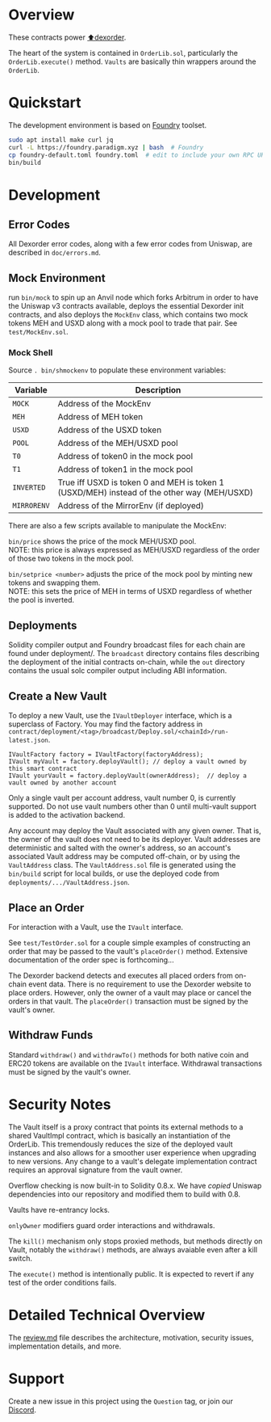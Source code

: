 # Overview

These contracts power [⬆dexorder](https://dexorder.trade).

The heart of the system is contained in `OrderLib.sol`, particularly the `OrderLib.execute()` method. `Vaults` are 
basically thin wrappers around the `OrderLib`.


# Quickstart

The development environment is based on [Foundry](https://book.getfoundry.sh) toolset.

```bash
sudo apt install make curl jq
curl -L https://foundry.paradigm.xyz | bash  # Foundry
cp foundry-default.toml foundry.toml  # edit to include your own RPC URLs
bin/build
```


# Development

## Error Codes

All Dexorder error codes, along with a few error codes from Uniswap, are described in `doc/errors.md`.

## Mock Environment

run `bin/mock` to spin up an Anvil node which forks Arbitrum in order to have the Uniswap v3 contracts available,
deploys the essential Dexorder init contracts, and also deploys the `MockEnv` class, which contains two mock tokens 
MEH and USXD along with a mock pool to trade that pair. See `test/MockEnv.sol`.


### Mock Shell

Source `. bin/shmockenv` to populate these environment variables:

| Variable    | Description                                                                                |
|-------------|--------------------------------------------------------------------------------------------|
| `MOCK`      | Address of the MockEnv                                                                     |
| `MEH`       | Address of MEH token                                                                       |
| `USXD`      | Address of the USXD token                                                                  |
| `POOL`      | Address of the MEH/USXD pool                                                               |
| `T0`        | Address of token0 in the mock pool                                                         |
| `T1`        | Address of token1 in the mock pool                                                         |
| `INVERTED`  | True iff USXD is token 0 and MEH is token 1 (USXD/MEH) instead of the other way (MEH/USXD) |
| `MIRRORENV` | Address of the MirrorEnv (if deployed)                                                     |

There are also a few scripts available to manipulate the MockEnv:

`bin/price` shows the price of the mock MEH/USXD pool.  
NOTE: this price is always expressed as MEH/USXD regardless of the order of those two tokens in the mock pool.

`bin/setprice <number>` adjusts the price of the mock pool by minting new tokens and swapping them.  
NOTE: this sets the price of MEH in terms of USXD regardless of whether the pool is inverted.

## Deployments

Solidity compiler output and Foundry broadcast files for each chain are found under deployment/*<tag>*. The `broadcast`
directory contains files describing the deployment of the initial contracts on-chain, while the `out` directory
contains the usual solc compiler output including ABI information.

## Create a New Vault

To deploy a new Vault, use the `IVaultDeployer` interface, which is a superclass of Factory. You may find the factory
address in `contract/deployment/<tag>/broadcast/Deploy.sol/<chainId>/run-latest.json`.

```solidity
IVaultFactory factory = IVaultFactory(factoryAddress);
IVault myVault = factory.deployVault(); // deploy a vault owned by this smart contract
IVault yourVault = factory.deployVault(ownerAddress);  // deploy a vault owned by another account
```

Only a single vault per account address, vault number 0, is currently supported. Do not use vault numbers other than 0
until multi-vault support is added to the activation backend.

Any account may deploy the Vault associated with any given owner. That is, the owner of the vault does not need to be
its deployer. Vault addresses are deterministic and salted with the owner's address, so an account's associated Vault 
address may be computed off-chain, or by using the `VaultAddress` class. The `VaultAddress.sol` file is generated using 
the `bin/build` script for local builds, or use the deployed code from `deployments/.../VaultAddress.json`.

## Place an Order

For interaction with a Vault, use the `IVault` interface.

See `test/TestOrder.sol` for a couple simple examples of constructing an order that may be passed to the vault's
`placeOrder()` method.  Extensive documentation of the order spec is forthcoming...

The Dexorder backend detects and executes all placed orders from on-chain event data. There is no requirement to use the
Dexorder website to place orders. However, only the owner of a vault may place or cancel the orders in that vault. The
`placeOrder()` transaction must be signed by the vault's owner.

## Withdraw Funds

Standard `withdraw()` and `withdrawTo()` methods for both native coin and ERC20 tokens are available on the `IVault`
interface. Withdrawal transactions must be signed by the vault's owner.


# Security Notes

The Vault itself is a proxy contract that points its external methods to a shared VaultImpl contract, which is
basically an instantiation of the OrderLib. This tremendously reduces the size of the deployed vault instances and also
allows for a smoother user experience when upgrading to new versions. Any change to a vault's delegate implementation
contract requires an approval signature from the vault owner.

Overflow checking is now built-in to Solidity 0.8.x. We have *copied* Uniswap dependencies into our
repository and modified them to build with 0.8.

Vaults have re-entrancy locks.

`onlyOwner` modifiers guard order interactions and withdrawals.

The `kill()` mechanism only stops proxied methods, but methods directly on Vault, notably the `withdraw()` methods,
are always avaiable even after a kill switch.

The `execute()` method is intentionally public. It is expected to revert if any test of the order conditions fails. 


# Detailed Technical Overview

The [review.md](https://github.com/dexorder-trade/contract/blob/main/review.md) file describes the architecture, motivation,
security issues, implementation details, and more.


# Support

Create a new issue in this project using the `Question` tag, or join our [Discord](https://discord.gg/fqp9JXXQyt).
